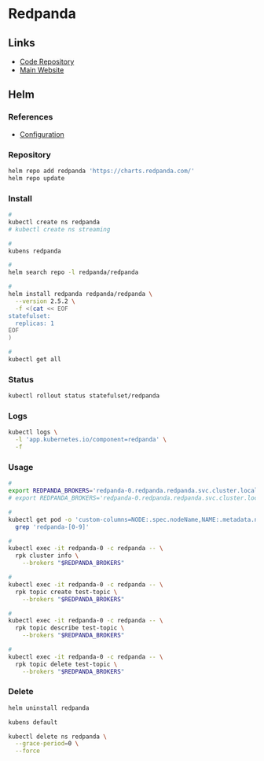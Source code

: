 # Redpanda

<!--
https://github.com/redpanda-data/documentation/blob/dev/docs/get-started/quick-start/kubernetes-qs-dev.mdx
-->

## Links

- [Code Repository](https://github.com/redpanda-data/redpanda)
- [Main Website](https://redpanda.com)

## Helm

### References

- [Configuration](https://github.com/redpanda-data/helm-charts/tree/main/charts/redpanda#configuration)

### Repository

```sh
helm repo add redpanda 'https://charts.redpanda.com/'
helm repo update
```

### Install

```sh
#
kubectl create ns redpanda
# kubectl create ns streaming

#
kubens redpanda

#
helm search repo -l redpanda/redpanda

#
helm install redpanda redpanda/redpanda \
  --version 2.5.2 \
  -f <(cat << EOF
statefulset:
  replicas: 1
EOF
)

#
kubectl get all
```

### Status

```sh
kubectl rollout status statefulset/redpanda
```

### Logs

```sh
kubectl logs \
  -l 'app.kubernetes.io/component=redpanda' \
  -f
```

### Usage

```sh
#
export REDPANDA_BROKERS='redpanda-0.redpanda.redpanda.svc.cluster.local.:9093'
# export REDPANDA_BROKERS='redpanda-0.redpanda.redpanda.svc.cluster.local.:9093,redpanda-1.redpanda.redpanda.svc.cluster.local.:9093,redpanda-2.redpanda.redpanda.svc.cluster.local.:9093'

#
kubectl get pod -o 'custom-columns=NODE:.spec.nodeName,NAME:.metadata.name' | \
  grep 'redpanda-[0-9]'

#
kubectl exec -it redpanda-0 -c redpanda -- \
  rpk cluster info \
    --brokers "$REDPANDA_BROKERS"

#
kubectl exec -it redpanda-0 -c redpanda -- \
  rpk topic create test-topic \
    --brokers "$REDPANDA_BROKERS"

#
kubectl exec -it redpanda-0 -c redpanda -- \
  rpk topic describe test-topic \
    --brokers "$REDPANDA_BROKERS"

#
kubectl exec -it redpanda-0 -c redpanda -- \
  rpk topic delete test-topic \
    --brokers "$REDPANDA_BROKERS"
```

### Delete

```sh
helm uninstall redpanda

kubens default

kubectl delete ns redpanda \
  --grace-period=0 \
  --force
```
